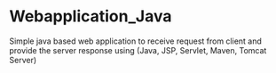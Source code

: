 # Webapplication_Java

Simple java based web application to receive request from client and provide the server response using (Java, JSP, Servlet, Maven, Tomcat Server)
